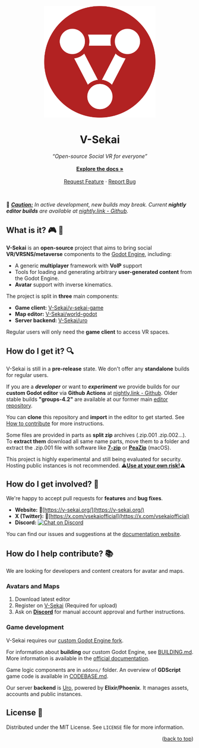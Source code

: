 <a id="readme-top"></a>

<div align="center">
  <a href="https://github.com/V-Sekai/v-sekai-game">
    <img src="vsk_default/icon/v_sekai_logo_bg.svg" alt="Logo" width="300" height="300">
  </a>

  <h1 align="center">V-Sekai</h1>

  <p align="center">
    <i>“Open-source Social VR for everyone”</i>
    <br />
    <br />
    <a href="https://github.com/V-Sekai/v-sekai-game/"><strong>Explore the docs »</strong></a>
    <br />
    <br />
    <a href="https://github.com/V-Sekai/v-sekai-game/issues/new?assignees=&labels=enhancement&projects=&template=feature_proposal.yml">Request Feature</a>
    ·
    <a href="https://github.com/V-Sekai/v-sekai-game/issues/new?assignees=&labels=bug&projects=&template=bug_report.yml">Report Bug</a>
  </p>
</div>

<br />

:construction: <i><ins>**Caution:**</ins> In active development, new builds may break. Current **nightly editor builds** are available at [nightly.link - Github](https://nightly.link/V-Sekai/world-godot/workflows/build.yaml/main?preview).</i>

## What is it? :video_game: :milky_way:

**V-Sekai** is an **open-source** project that aims to bring social **VR/VRSNS/metaverse** components to the [Godot Engine](https://godotengine.org), including:

- A generic **multiplayer** framework with **VoIP** support
- Tools for loading and generating arbitrary **user-generated content** from the Godot Engine.
- **Avatar** support with inverse kinematics.

The project is split in **three** main components:
- **Game client:** [V-Sekai/v-sekai-game](https://github.com/V-Sekai/v-sekai-game)
- **Map editor:** [V-Sekai/world-godot](https://github.com/V-Sekai/world-godot)
- **Server backend:** [V-Sekai/uro](https://github.com/V-Sekai/uro)

Regular users will only need the **game client** to access VR spaces.

## How do I get it? :mag:

V-Sekai is still in a **pre-release** state. We don't offer any **standalone** builds for regular users.

If you are a __*developer*__ or want to __*experiment*__ we provide builds for our **custom Godot editor** via **Github Actions** at [nightly.link - Github](https://nightly.link/V-Sekai/world-godot/workflows/build.yaml/main?preview). Older stable builds **"groups-4.2"** are available at our former main [editor repository](https://github.com/V-Sekai/godot/releases/tag/groups-4.2.2023-09-20T191915Z).

You can **clone** this repository and **import** in the editor to get started. See [How to contribute](#how-do-i-help-contribute-books) for more instructions.

Some files are provided in parts as **split zip** archives (.zip.001 .zip.002...). To **extract them** download all same name parts, move them to a folder and extract the .zip.001 file with software like [**7-zip**](https://www.7-zip.org/) or [**PeaZip**](https://peazip.github.io/) (macOS).

This project is highly experimental and still being evaluated for security. Hosting public instances is not recommended. :warning:<ins>**Use at your own risk!**</ins>:warning:

## How do I get involved? :busts_in_silhouette:

We're happy to accept pull requests for **features** and **bug fixes**. 

- **Website:** :link:[https://v-sekai.org/](https://v-sekai.org/)
- **X (Twitter):** :link:[https://x.com/vsekaiofficial](https://x.com/vsekaiofficial)
- **Discord:** <a href="https://discord.gg/H3s3PD49XC">
        <img src="https://img.shields.io/discord/1138836561102897172?logo=discord"
            alt="Chat on Discord"></a>

You can find our issues and suggestions at the [documentation website](https://v-sekai.github.io/manuals).

## How do I help contribute? :books:
We are looking for developers and content creators for avatar and maps.

### Avatars and Maps
1. Download latest editor
2. Register on [V-Sekai](https://v-sekai.org/) (Required for upload)
3. Ask on [**Discord**](https://discord.gg/H3s3PD49XC) for manual account approval and further instructions.

### Game development
V-Sekai requires our [custom Godot Engine fork](https://github.com/V-Sekai/world-godot).

For information about **building** our custom Godot Engine, see [BUILDING.md](BUILDING.md). More information is available in the [official documentation](https://docs.godotengine.org/en/latest/contributing/development/compiling/).

Game logic components are in `addons/` folder.
An overview of **GDScript** game code is available in [CODEBASE.md](CODEBASE.md).

Our server **backend** is [Uro](https://github.com/V-Sekai/uro), powered by **Elixir/Phoenix**. It manages assets, accounts and public instances.

## License :page_facing_up:

Distributed under the MIT License. See `LICENSE` file for more information.

<p align="right">(<a href="#readme-top">back to top</a>)</p>
